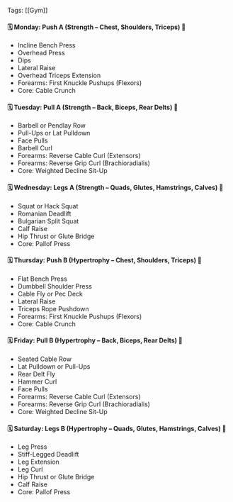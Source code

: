 Tags: [[Gym]]

#### 🗓️ Monday: Push A (Strength – Chest, Shoulders, Triceps) 💪

- Incline Bench Press
- Overhead Press
- Dips
- Lateral Raise
- Overhead Triceps Extension
- Forearms: First Knuckle Pushups (Flexors)
- Core: Cable Crunch

#### 🗓️ Tuesday: Pull A (Strength – Back, Biceps, Rear Delts) 💪

- Barbell or Pendlay Row
- Pull-Ups or Lat Pulldown
- Face Pulls
- Barbell Curl
- Forearms: Reverse Cable Curl (Extensors)
- Forearms: Reverse Grip Curl (Brachioradialis)
- Core: Weighted Decline Sit-Up

#### 🗓️ Wednesday: Legs A (Strength – Quads, Glutes, Hamstrings, Calves) 💪

- Squat or Hack Squat
- Romanian Deadlift
- Bulgarian Split Squat
- Calf Raise
- Hip Thrust or Glute Bridge
- Core: Pallof Press

#### 🗓️ Thursday: Push B (Hypertrophy – Chest, Shoulders, Triceps) 💪

- Flat Bench Press
- Dumbbell Shoulder Press
- Cable Fly or Pec Deck
- Lateral Raise
- Triceps Rope Pushdown
- Forearms: First Knuckle Pushups (Flexors)
- Core: Cable Crunch

#### 🗓️ Friday: Pull B (Hypertrophy – Back, Biceps, Rear Delts) 💪

- Seated Cable Row
- Lat Pulldown or Pull-Ups
- Rear Delt Fly
- Hammer Curl
- Face Pulls
- Forearms: Reverse Cable Curl (Extensors)
- Forearms: Reverse Grip Curl (Brachioradialis)
- Core: Weighted Decline Sit-Up

#### 🗓️ Saturday: Legs B (Hypertrophy – Quads, Glutes, Hamstrings, Calves) 💪

- Leg Press
- Stiff-Legged Deadlift
- Leg Extension
- Leg Curl
- Hip Thrust or Glute Bridge
- Calf Raise
- Core: Pallof Press
